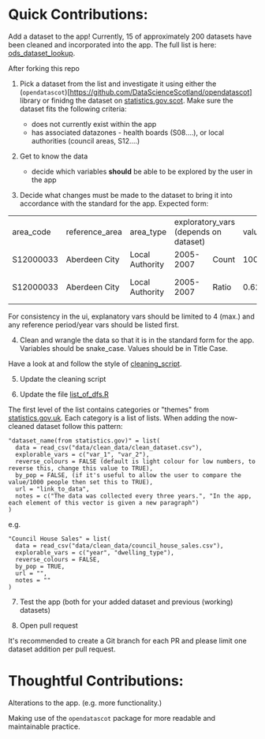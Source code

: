 # Quick Contributions:

Add a dataset to the app! Currently, 15 of approximately 200 datasets have been
cleaned and incorporated into the app. The full list is here:
[ods_dataset_lookup](data/clean_data/ods_dataset_lookup.csv). 

After forking this repo

1. Pick a dataset from the list and investigate it using either the
(`opendatascot`)[https://github.com/DataScienceScotland/opendatascot] library or
finidng the dataset on [statistics.gov.scot](https://statistics.gov.scot/home).
Make sure the dataset fits the following criteria:

   + does not currently exist within the app
   + has associated datazones - health boards (S08....), or local
authorities (council areas, S12....)

2. Get to know the data
   + decide which variables **should** be able to be explored by the user in the
app

3. Decide what changes must be made to the dataset to bring it into accordance
with the standard for the app. Expected form:

<table>
  <tr>
    <td>area_code</td>
    <td>reference_area</td>
    <td>area_type</td>
    <td colspan="2">exploratory_vars (depends on dataset)</td>
    <td>value</td>
    <td>units</td>
  </tr>
  <tr>
    <td>S12000033</td>
    <td>Aberdeen City</td>
    <td>Local Authority</td>
    <td>2005-2007</td>
    <td>Count</td>
    <td>1000</td>
    <td>Persons</td>
  </tr>
    <tr>
    <td>S12000033</td>
    <td>Aberdeen City</td>
    <td>Local Authority</td>
    <td>2005-2007</td>
    <td>Ratio</td>
    <td>0.62</td>
    <td>Persons Per 1000</td>
  </tr>
</table>

For consistency in the ui, explanatory vars should be limited to 4 (max.) and
any reference period/year vars should be listed first.

4. Clean and wrangle the data so that it is in the standard form for the app.
Variables should be snake_case. Values should be in Title Case.

Have a look at and follow the style of [cleaning_script](scripts/cleaning.R).

5. Update the cleaning script

6. Update the file [list_of_dfs.R](list_of_dfs.R)

The first level of the list contains categories or "themes" from [statistics.gov.uk](https://statistics.gov.scot/resource?uri=http%3A%2F%2Fstatistics.gov.scot%2Fdef%2Fconcept%2Ffolders%2Fthemes).
Each category is a list of lists. When adding the now-cleaned dataset follow
this pattern:

```
"dataset_name(from statistics.gov)" = list(
  data = read_csv("data/clean_data/clean_dataset.csv"),
  explorable_vars = c("var_1", "var_2"),
  reverse_colours = FALSE (default is light colour for low numbers, to reverse this, change this value to TRUE),
  by_pop = FALSE, (if it's useful to allow the user to compare the value/1000 people then set this to TRUE),
  url = "link_to_data",
  notes = c("The data was collected every three years.", "In the app, each element of this vector is given a new paragraph")
)
```
e.g.
```
"Council House Sales" = list(
  data = read_csv("data/clean_data/council_house_sales.csv"),
  explorable_vars = c("year", "dwelling_type"),
  reverse_colours = FALSE,
  by_pop = TRUE,
  url = "",
  notes = ""
)
```
7. Test the app (both for your added dataset and previous (working) datasets)

8. Open pull request

It's recommended to create a Git branch for each PR and please limit one dataset
addition per pull request.

# Thoughtful Contributions:

Alterations to the app. (e.g. more functionality.)

Making use of the `opendatascot` package for more readable and maintainable
practice.